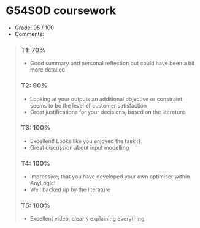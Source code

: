 # G54SOD coursework
* Grade: 95 / 100
* Comments:
>### T1: 70%
>* Good summary and personal reflection but could have been a bit more detailed
>### T2: 90%
>* Looking at your outputs an additional objective or constraint seems to be the level of customer satisfaction
>* Great justifications for your decisions, based on the literature
>### T3: 100%
>* Excellent! Looks like you enjoyed the task :).
>* Great discussion about input modelling
>### T4: 100%
>* Impressive, that you have developed your own optimiser within AnyLogic!
>* Well backed up by the literature
>### T5: 100%
>* Excellent video, clearly explaining everything
